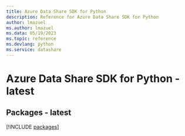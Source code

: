 ```yaml
---
title: Azure Data Share SDK for Python
description: Reference for Azure Data Share SDK for Python
author: lmazuel
ms.author: lmazuel
ms.data: 05/19/2023
ms.topic: reference
ms.devlang: python
ms.service: datashare
---
```

# Azure Data Share SDK for Python - latest
## Packages - latest
[!INCLUDE [packages](data-share-index.md)]